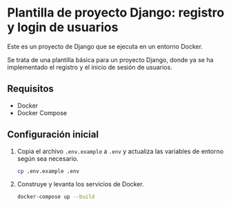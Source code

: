 # Plantilla de proyecto Django: registro y login de usuarios
Este es un proyecto de Django que se ejecuta en un entorno Docker.

Se trata de una plantilla básica para un proyecto Django, donde ya se ha implementado el registro y el inicio de sesión de usuarios.

## Requisitos

- Docker
- Docker Compose

## Configuración inicial

1. Copia el archivo `.env.example` a `.env` y actualiza las variables de entorno según sea necesario.
    ```bash
    cp .env.example .env
    ```
   
2. Construye y levanta los servicios de Docker.
    ```bash
    docker-compose up --build
    ```

